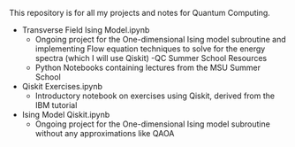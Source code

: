 This repository is for all my projects and notes for Quantum Computing.
- Transverse Field Ising Model.ipynb
  - Ongoing project for the One-dimensional Ising model subroutine and implementing Flow equation techniques to solve for the energy spectra (which I will use Qiskit)
-QC Summer School Resources
  - Python Notebooks containing lectures from the MSU Summer School
- Qiskit Exercises.ipynb
  - Introductory notebook on exercises using Qiskit, derived from the IBM tutorial
- Ising Model Qiskit.ipynb
  - Ongoing project for the One-dimensional Ising model subroutine without any approximations like QAOA  
